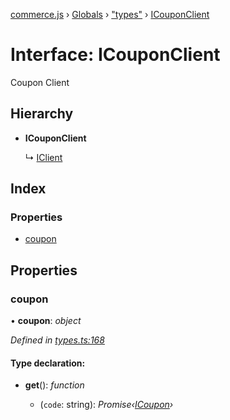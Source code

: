 [commerce.js](../README.md) › [Globals](../globals.md) › ["types"](../modules/_types_.md) › [ICouponClient](_types_.icouponclient.md)

# Interface: ICouponClient

Coupon Client

## Hierarchy

* **ICouponClient**

  ↳ [IClient](_types_.iclient.md)

## Index

### Properties

* [coupon](_types_.icouponclient.md#coupon)

## Properties

###  coupon

• **coupon**: *object*

*Defined in [types.ts:168](https://github.com/shopjs/commerce.js/blob/c24ab5c/src/types.ts#L168)*

#### Type declaration:

* **get**(): *function*

  * (`code`: string): *Promise‹[ICoupon](_types_.icoupon.md)›*
